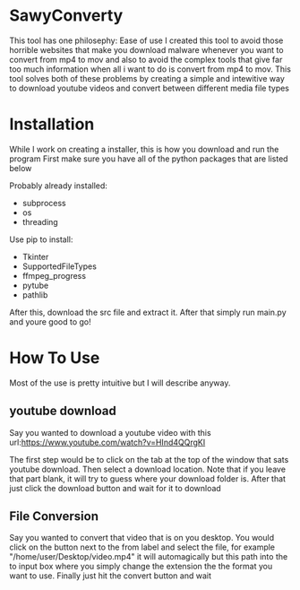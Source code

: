 # SawyConverty
This tool has one philosephy: Ease of use
I created this tool to avoid those horrible websites that make you download malware whenever you want to convert from mp4 to mov and also to avoid the complex tools that give far too much information when all i  want to do is convert from mp4 to mov. 
This tool solves both of these problems by creating a simple and intewitive way to download youtube videos and convert between different media file types

# Installation
While I work on creating a installer, this is how you download and run the program
First make sure you have all of the python packages that are listed below

Probably already installed:
- subprocess
- os
- threading

Use pip to install:
- Tkinter
- SupportedFileTypes
- ffmpeg_progress
- pytube
- pathlib

After this, download the src file and extract it. After that simply run main.py and youre good to go!

# How To Use
Most of the use is pretty intuitive but I will describe anyway.

## youtube download
Say you wanted to download a youtube video with this url:https://www.youtube.com/watch?v=HInd4QQrgKI

The first step would be to click on the tab at the top of the window that sats youtube download. Then select a download location. Note that if you leave that part blank, it will try to guess where your download folder is.
After that just click the download button and wait for it to download

## File Conversion
Say you wanted to convert that video that is on you desktop.
You would click on the button next to the from label and select the file, for example "/home/user/Desktop/video.mp4"
it will automagically but this path into the to input box where you simply change the extension the the format you want to use. Finally just hit the convert button and wait
